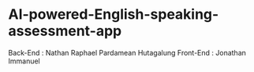 # AI-powered-English-speaking-assessment-app
 Back-End : Nathan Raphael Pardamean Hutagalung
 Front-End : Jonathan Immanuel
